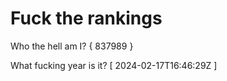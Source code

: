 # Fuck the rankings

Who the hell am I?
{ 837989 }

What fucking year is it?
[ 2024-02-17T16:46:29Z ]
